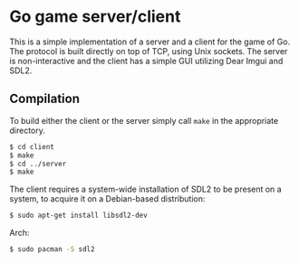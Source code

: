 # Go game server/client
This is a simple implementation of a server and a client for the game of Go. The protocol is built directly on top of TCP, using Unix sockets. The server is non-interactive and the client has a simple GUI utilizing Dear Imgui and SDL2.

## Compilation
To build either the client or the server simply call `make` in the appropriate directory.
```bash
$ cd client
$ make
$ cd ../server
$ make
```

The client requires a system-wide installation of SDL2 to be present on a system, to acquire it on a Debian-based distribution:
```bash
$ sudo apt-get install libsdl2-dev
```
Arch:
```bash
$ sudo pacman -S sdl2
```
